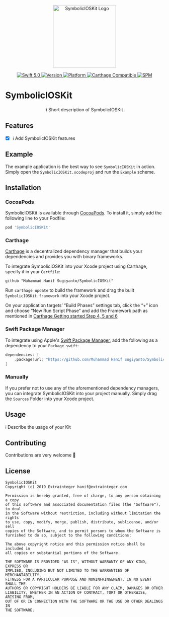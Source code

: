 <p align="center">
   <img width="200" src="https://raw.githubusercontent.com/SvenTiigi/SwiftKit/gh-pages/readMeAssets/SwiftKitLogo.png" alt="SymbolicIOSKit Logo">
</p>

<p align="center">
   <a href="https://developer.apple.com/swift/">
      <img src="https://img.shields.io/badge/Swift-5.0-orange.svg?style=flat" alt="Swift 5.0">
   </a>
   <a href="http://cocoapods.org/pods/SymbolicIOSKit">
      <img src="https://img.shields.io/cocoapods/v/SymbolicIOSKit.svg?style=flat" alt="Version">
   </a>
   <a href="http://cocoapods.org/pods/SymbolicIOSKit">
      <img src="https://img.shields.io/cocoapods/p/SymbolicIOSKit.svg?style=flat" alt="Platform">
   </a>
   <a href="https://github.com/Carthage/Carthage">
      <img src="https://img.shields.io/badge/Carthage-compatible-4BC51D.svg?style=flat" alt="Carthage Compatible">
   </a>
   <a href="https://github.com/apple/swift-package-manager">
      <img src="https://img.shields.io/badge/Swift%20Package%20Manager-compatible-brightgreen.svg" alt="SPM">
   </a>
</p>

# SymbolicIOSKit

<p align="center">
ℹ️ Short description of SymbolicIOSKit
</p>

## Features

- [x] ℹ️ Add SymbolicIOSKit features

## Example

The example application is the best way to see `SymbolicIOSKit` in action. Simply open the `SymbolicIOSKit.xcodeproj` and run the `Example` scheme.

## Installation

### CocoaPods

SymbolicIOSKit is available through [CocoaPods](http://cocoapods.org). To install
it, simply add the following line to your Podfile:

```bash
pod 'SymbolicIOSKit'
```

### Carthage

[Carthage](https://github.com/Carthage/Carthage) is a decentralized dependency manager that builds your dependencies and provides you with binary frameworks.

To integrate SymbolicIOSKit into your Xcode project using Carthage, specify it in your `Cartfile`:

```ogdl
github "Muhammad Hanif Sugiyanto/SymbolicIOSKit"
```

Run `carthage update` to build the framework and drag the built `SymbolicIOSKit.framework` into your Xcode project. 

On your application targets’ “Build Phases” settings tab, click the “+” icon and choose “New Run Script Phase” and add the Framework path as mentioned in [Carthage Getting started Step 4, 5 and 6](https://github.com/Carthage/Carthage/blob/master/README.md#if-youre-building-for-ios-tvos-or-watchos)

### Swift Package Manager

To integrate using Apple's [Swift Package Manager](https://swift.org/package-manager/), add the following as a dependency to your `Package.swift`:

```swift
dependencies: [
    .package(url: "https://github.com/Muhammad Hanif Sugiyanto/SymbolicIOSKit.git", from: "1.0.0")
]
```

### Manually

If you prefer not to use any of the aforementioned dependency managers, you can integrate SymbolicIOSKit into your project manually. Simply drag the `Sources` Folder into your Xcode project.

## Usage

ℹ️ Describe the usage of your Kit

## Contributing
Contributions are very welcome 🙌

## License

```
SymbolicIOSKit
Copyright (c) 2019 Extrainteger hanif@extrainteger.com

Permission is hereby granted, free of charge, to any person obtaining a copy
of this software and associated documentation files (the "Software"), to deal
in the Software without restriction, including without limitation the rights
to use, copy, modify, merge, publish, distribute, sublicense, and/or sell
copies of the Software, and to permit persons to whom the Software is
furnished to do so, subject to the following conditions:

The above copyright notice and this permission notice shall be included in
all copies or substantial portions of the Software.

THE SOFTWARE IS PROVIDED "AS IS", WITHOUT WARRANTY OF ANY KIND, EXPRESS OR
IMPLIED, INCLUDING BUT NOT LIMITED TO THE WARRANTIES OF MERCHANTABILITY,
FITNESS FOR A PARTICULAR PURPOSE AND NONINFRINGEMENT. IN NO EVENT SHALL THE
AUTHORS OR COPYRIGHT HOLDERS BE LIABLE FOR ANY CLAIM, DAMAGES OR OTHER
LIABILITY, WHETHER IN AN ACTION OF CONTRACT, TORT OR OTHERWISE, ARISING FROM,
OUT OF OR IN CONNECTION WITH THE SOFTWARE OR THE USE OR OTHER DEALINGS IN
THE SOFTWARE.
```
